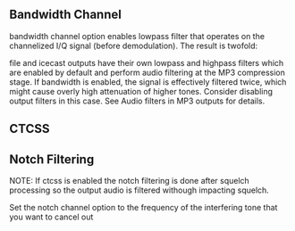 ## Bandwidth Channel

bandwidth channel option enables lowpass filter that operates on the channelized I/Q signal (before demodulation). The result is twofold:

file and icecast outputs have their own lowpass and highpass filters which are enabled by default and perform audio filtering at the MP3 compression stage. If bandwidth is enabled, the signal is effectively filtered twice, which might cause overly high attenuation of higher tones. Consider disabling output filters in this case. See Audio filters in MP3 outputs for details.

## CTCSS


## Notch Filtering

NOTE: If ctcss is enabled the notch filtering is done after squelch processing so the output audio is filtered withough impacting squelch.

Set the notch channel option to the frequency of the interfering tone that you want to cancel out